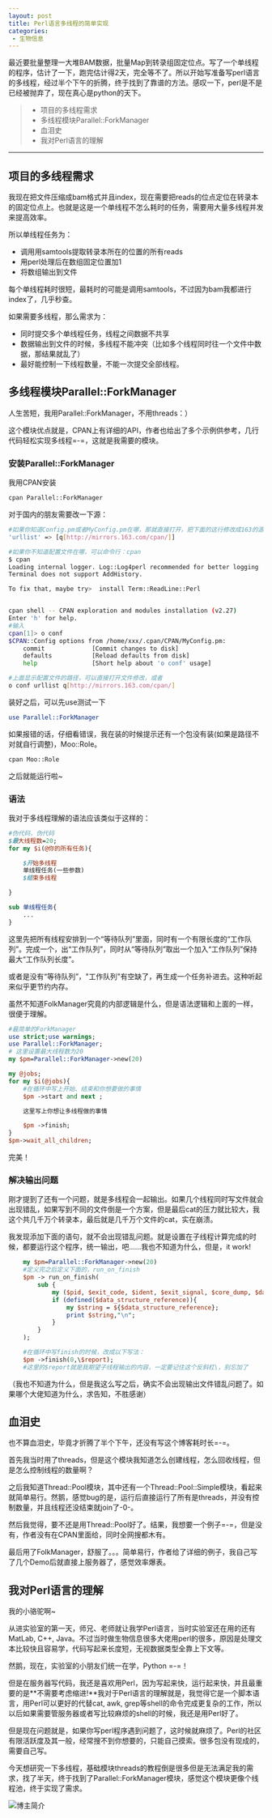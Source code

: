 ```yaml
---
layout: post
title: Perl语言多线程的简单实现
categories:
 - 生物信息
---
```


最近要批量整理一大堆BAM数据，批量Map到转录组固定位点。写了一个单线程的程序，估计了一下，跑完估计得2天，完全等不了。所以开始写准备写perl语言的多线程，经过半个下午的折腾，终于找到了靠谱的方法。感叹一下，perl是不是已经被抛弃了，现在真心是python的天下。
>* 项目的多线程需求
>* 多线程模块Parallel::ForkManager
>* 血泪史
>* 我对Perl语言的理解

***

## 项目的多线程需求

我现在把文件压缩成bam格式并且index，现在需要把reads的位点定位在转录本的固定位点上。也就是这是一个单线程不怎么耗时的任务，需要用大量多线程并发来提高效率。

所以单线程任务为：
* 调用用samtools提取转录本所在的位置的所有reads
* 用perl处理后在数组固定位置加1
* 将数组输出到文件

每个单线程耗时很短，最耗时的可能是调用samtools，不过因为bam我都进行index了，几乎秒查。

如果需要多线程，那么需求为：
* 同时提交多个单线程任务，线程之间数据不共享
* 数据输出到文件的时候，多线程不能冲突（比如多个线程同时往一个文件中数据，那结果就乱了）
* 最好能控制一下线程数量，不能一次提交全部线程。

## 多线程模块Parallel::ForkManager

人生苦短，我用Parallel::ForkManager，不用threads：）

这个模块优点就是，CPAN上有详细的API，作者也给出了多个示例供参考，几行代码轻松实现多线程=-=，这就是我需要的模块。

### 安装Parallel::ForkManager

我用CPAN安装

```bash
cpan Parallel::ForkManager
```

对于国内的朋友需要改一下源：

```bash
#如果你知道Config.pm或者MyConfig.pm在哪，那就直接打开，把下面的这行修改成163的源
'urllist' => [q[http://mirrors.163.com/cpan/]]

#如果你不知道配置文件在哪，可以命令行：cpan
$ cpan
Loading internal logger. Log::Log4perl recommended for better logging
Terminal does not support AddHistory.

To fix that, maybe try>  install Term::ReadLine::Perl


cpan shell -- CPAN exploration and modules installation (v2.27)
Enter 'h' for help.
#输入
cpan[1]> o conf
$CPAN::Config options from /home/xxx/.cpan/CPAN/MyConfig.pm:
    commit             [Commit changes to disk]
    defaults           [Reload defaults from disk]
    help               [Short help about 'o conf' usage]

#上面显示配置文件的路径，可以直接打开文件修改，或者
o conf urllist q[http://mirrors.163.com/cpan/]
```

装好之后，可以先use测试一下
```perl
use Parallel::ForkManager
```
如果报错的话，仔细看错误，我在装的时候提示还有一个包没有装(如果是路径不对就自行调整)，Moo::Role。

```bash
cpan Moo::Role
```
之后就能运行啦~

### 语法

我对于多线程理解的语法应该类似于这样的：

```perl
#伪代码，伪代码
$最大线程数=20;
for my $i(@你的所有任务){

    $开始多线程
    单线程任务(一些参数)
    $结束多线程

}

sub 单线程任务{
    ...
}

```

这里先把所有线程安排到一个“等待队列”里面，同时有一个有限长度的“工作队列”。完成一个，出“工作队列”，同时从“等待队列”取出一个加入“工作队列”保持最大“工作队列长度”。

或者是没有“等待队列”，"工作队列"有空缺了，再生成一个任务补进去。这种听起来似乎更节约内存。

虽然不知道FolkManager究竟的内部逻辑是什么，但是语法逻辑和上面的一样，很便于理解。

```perl
#最简单的ForkManager
use strict;use warnings;
use Parallel::ForkManager;
# 这里设置最大线程数为20
my $pm=Parallel::ForkManager->new(20)

my @jobs;
for my $i(@jobs){
    #在循环中写上开始、结束和你想要做的事情
    $pm ->start and next ;

    这里写上你想让多线程做的事情

    $pm ->finish;
}
$pm->wait_all_children;
```

完美！

### 解决输出问题

刚才提到了还有一个问题，就是多线程会一起输出。如果几个线程同时写文件就会出现错乱，如果写到不同的文件倒是一个方案，但是最后cat的压力就比较大，我这个共几千万个转录本，最后就是几千万个文件的cat，实在崩溃。

我发现添加下面的语句，就不会出现错乱问题。就是设置在子线程计算完成的时候，都要运行这个程序，统一输出，吧......我也不知道为什么，但是，it work!

```perl
    my $pm=Parallel::ForkManager->new(20)
    #定义完之后定义下面的，run_on_finish
    $pm -> run_on_finish(
        sub {
            my ($pid, $exit_code, $ident, $exit_signal, $core_dump, $data_structure_reference) = @_;
            if (defined($data_structure_reference)){
                my $string = ${$data_structure_reference};
                print $string,"\n";
            }
        }
    );

    #在循环中写finish的时候，改成以下写法：
    $pm ->finish(0,\$report);
    #这里的$report就是我期望子线程输出的内容，一定要记住这个反斜杠\，别忘加了
```

（我也不知道为什么，但是我这么写之后，确实不会出现输出文件错乱问题了。如果哪个大佬知道为什么，求告知，不胜感谢）

## 血泪史

也不算血泪史，毕竟才折腾了半个下午，还没有写这个博客耗时长=-=。

首先我当时用了threads，但是这个模块我知道怎么创建线程，怎么回收线程，但是怎么控制线程的数量啊？

之后我知道Thread::Pool模块，其中还有一个Thread::Pool::Simple模块，看起来就简单易行。然鹅，感觉bug的是，运行后直接运行了所有是threads，并没有控制数量，并且线程还没结束就join了-0-。

然后我觉得，要不还是用Thread::Pool好了。结果，我想要一个例子=-=，但是没有，作者没有在CPAN里面给，同时全网搜都木有。

最后用了FolkManager，舒服了。。。简单易行，作者给了详细的例子，我自己写了几个Demo后就直接上服务器了，感觉效率爆表。

## 我对Perl语言的理解

我的小骆驼啊~

从进实验室的第一天，师兄、老师就让我学Perl语言，当时实验室还在用的还有MatLab, C++, Java。不过当时做生物信息很多大佬用perl的很多，原因是处理文本比较快且容易学，代码写起来长度短，无视数据类型全靠上下文等。

然鹅，现在，实验室的小朋友们统一在学，Python =-=！

但是在服务器写代码，我还是喜欢用Perl，因为写起来快，运行起来快，并且最重要的是**不需要考虑缩进!**我对于Perl语言的理解就是，我觉得它是一个脚本语言，用Perl可以更好的代替cat, awk, grep等shell的命令完成更复杂的工作，所以以后如果需要管服务器或者写比较麻烦的shell的时候，我还是用Perl好了。

但是现在问题就是，如果你写perl程序遇到问题了，这时候就麻烦了。Perl的社区有限活跃度及其一般，经常搜不到你想要的，只能自己摸索。很多包没有现成的，需要自己写。

今天想研究一下多线程，基础模块threads的教程倒是很多但是无法满足我的需求，找了半天，终于找到了Parallel::ForkManager模块，感觉这个模块更像个线程池，终于实现了需求。

![博主简介](https://pic.atlasbioinfo.com/logo.png)
